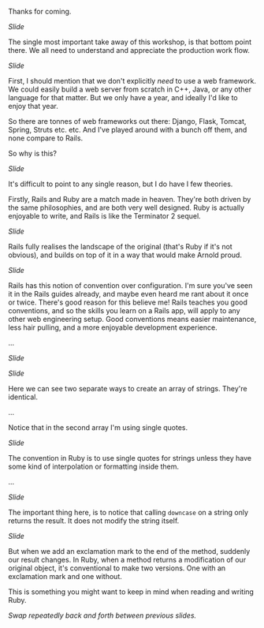 Thanks for coming.

*Slide*

The single most important take away of this workshop, is that bottom point 
there. We all need to understand and appreciate the production work flow.

*Slide*

First, I should mention that we don't explicitly *need* to use a web framework. We could easily build a web server from scratch in C++, Java, or any other language for that matter. But we only have a year, and ideally I'd like to enjoy that year. 

So there are tonnes of web frameworks out there: Django, Flask, Tomcat, Spring, Struts etc. etc. And I've played around with a bunch off them, and none compare to Rails.

So why is this?

*Slide*

It's difficult to point to any single reason, but I do have I few theories.

Firstly, Rails and Ruby are a match made in heaven. They're both driven by the same philosophies, and are both very well designed. Ruby is actually enjoyable to write, and Rails is like the Terminator 2 sequel. 

*Slide*

Rails fully realises the landscape of the original (that's Ruby if it's not obvious), and builds on top of it in a way that would make Arnold proud.

*Slide*

Rails has this notion of convention over configuration. I'm sure you've seen it in the Rails guides already, and maybe even heard me rant about it once or twice. There's good reason for this believe me! Rails teaches you good conventions, and so the skills you learn on a Rails app, will apply to any other web engineering setup. Good conventions means easier maintenance, less hair pulling, and a more enjoyable development experience.

...

*Slide*

*Slide*

Here we can see two separate ways to create an array of strings. They're identical. 


...


Notice that in the second array I'm using single quotes. 

*Slide*

The convention in Ruby is to use single quotes for strings unless they have some kind of interpolation or formatting inside them.

...

*Slide*

The important thing here, is to notice that calling `downcase` on a string only returns the result. It does not modify the string itself. 

*Slide*

But when we add an exclamation mark to the end of the method, suddenly our result changes. In Ruby, when a method returns a modification of our original object, it's conventional to make two versions. One with an exclamation mark and one without.

This is something you might want to keep in mind when reading and writing Ruby.

*Swap repeatedly back and forth between previous slides.*